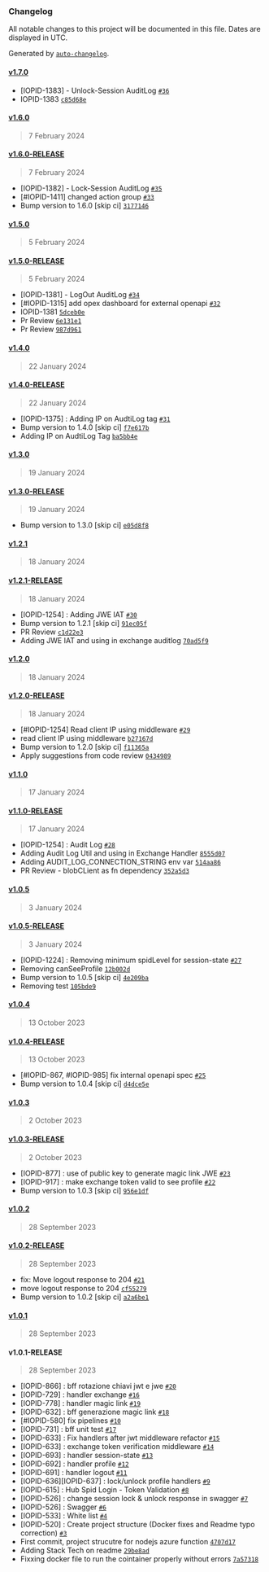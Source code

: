 ### Changelog

All notable changes to this project will be documented in this file. Dates are displayed in UTC.

Generated by [`auto-changelog`](https://github.com/CookPete/auto-changelog).

#### [v1.7.0](https://github.com/pagopa/io-web-profile-backend/compare/v1.6.0...v1.7.0)

- [IOPID-1383] - Unlock-Session AuditLog [`#36`](https://github.com/pagopa/io-web-profile-backend/pull/36)
- IOPID-1383 [`c85d68e`](https://github.com/pagopa/io-web-profile-backend/commit/c85d68e6893124185388ca5696e5bacb9caafdb9)

#### [v1.6.0](https://github.com/pagopa/io-web-profile-backend/compare/v1.6.0-RELEASE...v1.6.0)

> 7 February 2024

#### [v1.6.0-RELEASE](https://github.com/pagopa/io-web-profile-backend/compare/v1.5.0...v1.6.0-RELEASE)

> 7 February 2024

- [IOPID-1382] - Lock-Session AuditLog  [`#35`](https://github.com/pagopa/io-web-profile-backend/pull/35)
- [#IOPID-1411] changed action group [`#33`](https://github.com/pagopa/io-web-profile-backend/pull/33)
- Bump version to 1.6.0 [skip ci] [`3177146`](https://github.com/pagopa/io-web-profile-backend/commit/3177146aae8a0d1265f6b8aefdcb70ff337e6130)

#### [v1.5.0](https://github.com/pagopa/io-web-profile-backend/compare/v1.5.0-RELEASE...v1.5.0)

> 5 February 2024

#### [v1.5.0-RELEASE](https://github.com/pagopa/io-web-profile-backend/compare/v1.4.0...v1.5.0-RELEASE)

> 5 February 2024

- [IOPID-1381] - LogOut AuditLog [`#34`](https://github.com/pagopa/io-web-profile-backend/pull/34)
- [#IOPID-1315] add opex dashboard for external openapi [`#32`](https://github.com/pagopa/io-web-profile-backend/pull/32)
- IOPID-1381 [`5dceb0e`](https://github.com/pagopa/io-web-profile-backend/commit/5dceb0edeca54938fb2ede8e74e16934bac9e58b)
- Pr Review [`6e131e1`](https://github.com/pagopa/io-web-profile-backend/commit/6e131e19f1d2b6c1591708695d8022c137e1a788)
- Pr Review [`987d961`](https://github.com/pagopa/io-web-profile-backend/commit/987d96140938bed1be0564f799e36aaa1eb8f4a9)

#### [v1.4.0](https://github.com/pagopa/io-web-profile-backend/compare/v1.4.0-RELEASE...v1.4.0)

> 22 January 2024

#### [v1.4.0-RELEASE](https://github.com/pagopa/io-web-profile-backend/compare/v1.3.0...v1.4.0-RELEASE)

> 22 January 2024

- [IOPID-1375] : Adding IP on AudtiLog tag [`#31`](https://github.com/pagopa/io-web-profile-backend/pull/31)
- Bump version to 1.4.0 [skip ci] [`f7e617b`](https://github.com/pagopa/io-web-profile-backend/commit/f7e617b3f1eacff9f0df885a78f87f133090ae19)
- Adding IP on AudtiLog Tag [`ba5bb4e`](https://github.com/pagopa/io-web-profile-backend/commit/ba5bb4e0984cc2b3b9601afd5920573f88fc358d)

#### [v1.3.0](https://github.com/pagopa/io-web-profile-backend/compare/v1.3.0-RELEASE...v1.3.0)

> 19 January 2024

#### [v1.3.0-RELEASE](https://github.com/pagopa/io-web-profile-backend/compare/v1.2.1...v1.3.0-RELEASE)

> 19 January 2024

- Bump version to 1.3.0 [skip ci] [`e05d8f8`](https://github.com/pagopa/io-web-profile-backend/commit/e05d8f829e0c467f0a13617aec1a554fbab51165)

#### [v1.2.1](https://github.com/pagopa/io-web-profile-backend/compare/v1.2.1-RELEASE...v1.2.1)

> 18 January 2024

#### [v1.2.1-RELEASE](https://github.com/pagopa/io-web-profile-backend/compare/v1.2.0...v1.2.1-RELEASE)

> 18 January 2024

- [IOPID-1254] : Adding JWE IAT [`#30`](https://github.com/pagopa/io-web-profile-backend/pull/30)
- Bump version to 1.2.1 [skip ci] [`91ec05f`](https://github.com/pagopa/io-web-profile-backend/commit/91ec05fce13987a01dde6059ab933f262302b1eb)
- PR Review [`c1d22e3`](https://github.com/pagopa/io-web-profile-backend/commit/c1d22e3d06d10547f27586ce6b92137f98d8f7c9)
- Adding JWE IAT and using in exchange auditlog [`70ad5f9`](https://github.com/pagopa/io-web-profile-backend/commit/70ad5f987830d344c0ef3efedf05b5c626062325)

#### [v1.2.0](https://github.com/pagopa/io-web-profile-backend/compare/v1.2.0-RELEASE...v1.2.0)

> 18 January 2024

#### [v1.2.0-RELEASE](https://github.com/pagopa/io-web-profile-backend/compare/v1.1.0...v1.2.0-RELEASE)

> 18 January 2024

- [#IOPID-1254] Read client IP using middleware [`#29`](https://github.com/pagopa/io-web-profile-backend/pull/29)
- read client IP using middleware [`b27167d`](https://github.com/pagopa/io-web-profile-backend/commit/b27167d55dd357a69ee37c0b7e89f27b558c32d5)
- Bump version to 1.2.0 [skip ci] [`f11365a`](https://github.com/pagopa/io-web-profile-backend/commit/f11365a3fffd154739d48293e1a75f65e07bc4fd)
- Apply suggestions from code review [`0434989`](https://github.com/pagopa/io-web-profile-backend/commit/04349897524036afa382127f7fe9ccf7ffe307a7)

#### [v1.1.0](https://github.com/pagopa/io-web-profile-backend/compare/v1.1.0-RELEASE...v1.1.0)

> 17 January 2024

#### [v1.1.0-RELEASE](https://github.com/pagopa/io-web-profile-backend/compare/v1.0.5...v1.1.0-RELEASE)

> 17 January 2024

- [IOPID-1254] : Audit Log [`#28`](https://github.com/pagopa/io-web-profile-backend/pull/28)
- Adding Audit Log Util and using in Exchange Handler [`8555d07`](https://github.com/pagopa/io-web-profile-backend/commit/8555d078e521cf35574e5d1d3094eb4954a367f8)
- Adding AUDIT_LOG_CONNECTION_STRING env var [`514aa86`](https://github.com/pagopa/io-web-profile-backend/commit/514aa86a2a91b06936fbc2c9d48df54211dda80e)
- PR Review - blobCLient as fn dependency [`352a5d3`](https://github.com/pagopa/io-web-profile-backend/commit/352a5d386c771f3a64e1bc96ac78db05b709b57a)

#### [v1.0.5](https://github.com/pagopa/io-web-profile-backend/compare/v1.0.5-RELEASE...v1.0.5)

> 3 January 2024

#### [v1.0.5-RELEASE](https://github.com/pagopa/io-web-profile-backend/compare/v1.0.4...v1.0.5-RELEASE)

> 3 January 2024

- [IOPID-1224] : Removing minimum spidLevel for session-state [`#27`](https://github.com/pagopa/io-web-profile-backend/pull/27)
- Removing canSeeProfile [`12b002d`](https://github.com/pagopa/io-web-profile-backend/commit/12b002db522caf43fa0dd0b67b73bd82275c2871)
- Bump version to 1.0.5 [skip ci] [`4e209ba`](https://github.com/pagopa/io-web-profile-backend/commit/4e209baa3b7f21cf2f7290d64313b2053c23a6bc)
- Removing test [`105bde9`](https://github.com/pagopa/io-web-profile-backend/commit/105bde90c7078bfb4b6ff7747e2f554506d62622)

#### [v1.0.4](https://github.com/pagopa/io-web-profile-backend/compare/v1.0.4-RELEASE...v1.0.4)

> 13 October 2023

#### [v1.0.4-RELEASE](https://github.com/pagopa/io-web-profile-backend/compare/v1.0.3...v1.0.4-RELEASE)

> 13 October 2023

- [#IOPID-867, #IOPID-985]  fix internal openapi spec [`#25`](https://github.com/pagopa/io-web-profile-backend/pull/25)
- Bump version to 1.0.4 [skip ci] [`d4dce5e`](https://github.com/pagopa/io-web-profile-backend/commit/d4dce5e614e34bdff5a05e0a364444aa7112a496)

#### [v1.0.3](https://github.com/pagopa/io-web-profile-backend/compare/v1.0.3-RELEASE...v1.0.3)

> 2 October 2023

#### [v1.0.3-RELEASE](https://github.com/pagopa/io-web-profile-backend/compare/v1.0.2...v1.0.3-RELEASE)

> 2 October 2023

- [IOPID-877] : use of public key to generate magic link JWE [`#23`](https://github.com/pagopa/io-web-profile-backend/pull/23)
- [IOPID-917] : make exchange token valid to see profile [`#22`](https://github.com/pagopa/io-web-profile-backend/pull/22)
- Bump version to 1.0.3 [skip ci] [`956e1df`](https://github.com/pagopa/io-web-profile-backend/commit/956e1df85ec27424066782365b72a2c98f4db1e4)

#### [v1.0.2](https://github.com/pagopa/io-web-profile-backend/compare/v1.0.2-RELEASE...v1.0.2)

> 28 September 2023

#### [v1.0.2-RELEASE](https://github.com/pagopa/io-web-profile-backend/compare/v1.0.1...v1.0.2-RELEASE)

> 28 September 2023

- fix: Move logout response to 204 [`#21`](https://github.com/pagopa/io-web-profile-backend/pull/21)
- move logout response to 204 [`cf55279`](https://github.com/pagopa/io-web-profile-backend/commit/cf55279a548d8045a540f28467938c6f75919cfc)
- Bump version to 1.0.2 [skip ci] [`a2a6be1`](https://github.com/pagopa/io-web-profile-backend/commit/a2a6be1434e75089fb46e1aba50678cbbe32afd1)

#### [v1.0.1](https://github.com/pagopa/io-web-profile-backend/compare/v1.0.1-RELEASE...v1.0.1)

> 28 September 2023

#### v1.0.1-RELEASE

> 28 September 2023

- [IOPID-866] : bff rotazione chiavi jwt e jwe [`#20`](https://github.com/pagopa/io-web-profile-backend/pull/20)
- [IOPID-729] : handler exchange [`#16`](https://github.com/pagopa/io-web-profile-backend/pull/16)
- [IOPID-778] : handler magic link [`#19`](https://github.com/pagopa/io-web-profile-backend/pull/19)
- [IOPID-632] : bff generazione magic link [`#18`](https://github.com/pagopa/io-web-profile-backend/pull/18)
- [#IOPID-580] fix pipelines [`#10`](https://github.com/pagopa/io-web-profile-backend/pull/10)
- [IOPID-731] : bff unit test [`#17`](https://github.com/pagopa/io-web-profile-backend/pull/17)
- [IOPID-633] : Fix handlers after jwt middleware refactor [`#15`](https://github.com/pagopa/io-web-profile-backend/pull/15)
- [IOPID-633] : exchange token verification middleware [`#14`](https://github.com/pagopa/io-web-profile-backend/pull/14)
- [IOPID-693] : handler session-state [`#13`](https://github.com/pagopa/io-web-profile-backend/pull/13)
- [IOPID-692] : handler profile [`#12`](https://github.com/pagopa/io-web-profile-backend/pull/12)
- [IOPID-691] : handler logout [`#11`](https://github.com/pagopa/io-web-profile-backend/pull/11)
- [IOPID-636][IOPID-637] : lock/unlock profile handlers  [`#9`](https://github.com/pagopa/io-web-profile-backend/pull/9)
- [IOPID-615] : Hub Spid Login - Token Validation [`#8`](https://github.com/pagopa/io-web-profile-backend/pull/8)
- [IOPID-526] : change session lock & unlock response in swagger [`#7`](https://github.com/pagopa/io-web-profile-backend/pull/7)
- [IOPID-526] : Swagger [`#6`](https://github.com/pagopa/io-web-profile-backend/pull/6)
- [IOPID-533] : White list  [`#4`](https://github.com/pagopa/io-web-profile-backend/pull/4)
- [IOPID-520] : Create project structure (Docker fixes and Readme typo correction) [`#3`](https://github.com/pagopa/io-web-profile-backend/pull/3)
- First commit, project strucutre for nodejs azure function [`4707d17`](https://github.com/pagopa/io-web-profile-backend/commit/4707d179671ee478f010099e11177374548be629)
- Adding Stack Tech on readme [`29be8ad`](https://github.com/pagopa/io-web-profile-backend/commit/29be8ad26374b70e448b2f608de2b66f945629be)
- Fixxing docker file to run the cointainer properly without errors [`7a57318`](https://github.com/pagopa/io-web-profile-backend/commit/7a57318899e719c639abf4e4695e8f076bef4834)
